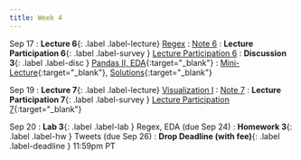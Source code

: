 ```yaml
---
title: Week 4
---
```


Sep 17
: **Lecture 6**{: .label .label-lecture} [Regex](lecture/lec06)
    : [Note 6](https://ds100.org/course-notes/regex/regex.html)
: **Lecture Participation 6**{: .label .label-survey } [Lecture Participation 6](https://app.sli.do/event/rsUHs9fC9TdGkQs6yV4e3e/embed/polls/5b7d8aed-2306-452c-b86b-661ecd29f22a)
: **Discussion 3**{: .label .label-disc } [Pandas II, EDA](https://drive.google.com/file/d/1_Vdx0mSN1tIvcS_Ggh8EHdJtm6-qnG02/view?usp=sharing){:target="_blank"}
    : [Mini-Lecture](https://www.youtube.com/watch?v=9jFqjbPLThc&list=PLQCcNQgUcDfplNp0itu2QqVjoDE9u5iow&index=3){:target="_blank"}, [Solutions](https://drive.google.com/file/d/1JEz2hBiHgrJypLcgr6NIvO9fZ60kzWuv/view?usp=sharing){:target="_blank"}


Sep 19
: **Lecture 7**{: .label .label-lecture} [Visualization I](lecture/lec07)
    : [Note 7](https://ds100.org/course-notes/visualization_1/visualization_1.html)
: **Lecture Participation 7**{: .label .label-survey } [Lecture Participation 7](https://app.sli.do/event/4PCmeWwgpDsW9Xw3AK9ZNY/embed/polls/23a5fd57-5b6c-409d-adef-3e493c2cbe5e){:target="_blank"}

Sep 20
: **Lab 3**{: .label .label-lab } Regex, EDA (due Sep 24)
: **Homework 3**{: .label .label-hw } Tweets (due Sep 26)
: **Drop Deadline (with fee)**{: .label .label-deadline } 11:59pm PT
